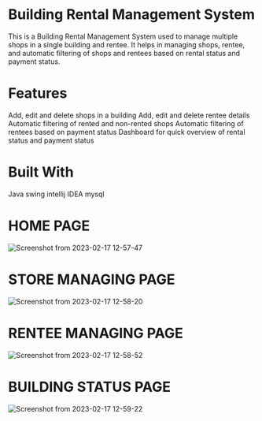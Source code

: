# Building Rental Management System
This is a Building Rental Management System used to manage multiple shops in a single building and rentee. It helps in managing shops, rentee, and automatic filtering of shops and rentees based on rental status and payment status.

# Features
Add, edit and delete shops in a building
Add, edit and delete rentee details
Automatic filtering of rented and non-rented shops
Automatic filtering of rentees based on payment status
Dashboard for quick overview of rental status and payment status

# Built With
Java
swing
intellij IDEA
mysql

# HOME PAGE
![Screenshot from 2023-02-17 12-57-47](https://user-images.githubusercontent.com/54703839/220038172-48e093a7-c30b-497c-bee5-848b8656581f.png)

# STORE MANAGING PAGE
![Screenshot from 2023-02-17 12-58-20](https://user-images.githubusercontent.com/54703839/220038334-a19d4057-54fb-4fa1-9858-c9d2e0098283.png)

# RENTEE MANAGING PAGE
![Screenshot from 2023-02-17 12-58-52](https://user-images.githubusercontent.com/54703839/220038470-f995dee7-5daf-4941-8719-9690afa8c2c6.png)

# BUILDING STATUS PAGE
![Screenshot from 2023-02-17 12-59-22](https://user-images.githubusercontent.com/54703839/220038558-7870c906-c261-4690-b361-ee20ad16fa2b.png)
